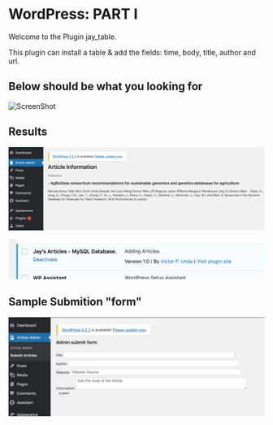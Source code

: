 # WordPress: PART I

Welcome to the Plugin jay_table.

This plugin can install a table & add the fields: time, body, title, author and url.

## Below should be what you looking for

![ScreenShot](https://github.com/Viktoru/wordpress_install_db_uninstall/blob/master/jay_table/screen1.png)

## Results

![ScreenShot](https://github.com/Viktoru/WordPress---Jay-s-Articles/blob/master/jay_table/Screen3.png)

![ScreenShot](https://github.com/Viktoru/WordPress---Jay-s-Articles/blob/master/jay_table/screen2.png)

## Sample Submition "form"

![ScreenShot](https://github.com/Viktoru/WordPress---Jay-s-Articles/blob/master/jay_table/Screen4.png)
